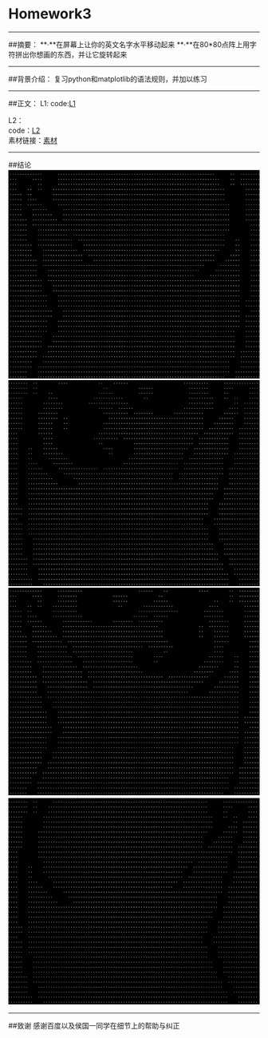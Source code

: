 # Homework3



---

##摘要：
**·**在屏幕上让你的英文名字水平移动起来
**·**在80*80点阵上用字符拼出你想画的东西，并让它旋转起来


---
##背景介绍：
复习python和matplotlib的语法规则，并加以练习

---
##正文：
L1:
code:[L1](https://github.com/oohhooh/compuational_physics_N2014301020080/blob/master/3.py)

L2：    
code：[L2](https://github.com/oohhooh/compuational_physics_N2014301020080/blob/master/4.py)    
素材链接：[素材](https://github.com/oohhooh/compuational_physics_N2014301020080/tree/master/images)

---
##结论
![ ][1]
![ ][2]
![ ][3]
![ ][4]


  [1]: https://github.com/oohhooh/compuational_physics_N2014301020080/blob/master/result/%29$ETTZ%5DZSZT~VV$%29S42~9EK.png
  [2]: https://github.com/oohhooh/compuational_physics_N2014301020080/blob/master/result/A%25RYY5%25%60720G%60UY%7BE%5DSH%5BBP.png
  [3]: https://github.com/oohhooh/compuational_physics_N2014301020080/blob/master/result/GVAOFH%60QS%25%7D%60@F%285VRG%28%298O.png
  [4]: https://github.com/oohhooh/compuational_physics_N2014301020080/blob/master/result/M%25%7D_D9Y%5BK0IRSJ%5BJ8NL~IIF.png
  
---
##致谢
感谢百度以及侯国一同学在细节上的帮助与纠正
